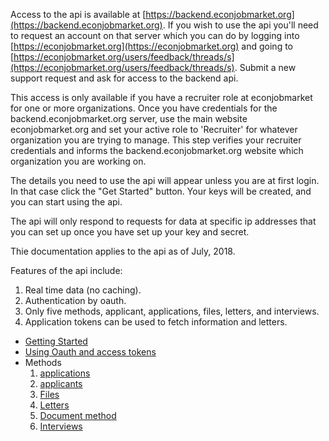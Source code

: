 Access to the api is available at [https://backend.econjobmarket.org](https://backend.econjobmarket.org).  If you wish to use the api you'll need to request an account on that server which you can do by logging into [https://econjobmarket.org](https://econjobmarket.org) and going to [https://econjobmarket.org/users/feedback/threads/s](https://econjobmarket.org/users/feedback/threads/s).  Submit a new support request and ask for access to the backend api.  

This access is only available if you have a recruiter role at econjobmarket for one or more organizations. Once you have credentials for the backend.econjobmarket.org server, use the main website econjobmarket.org and set your active role to 'Recruiter' for whatever organization you are trying to manage.  This step verifies your recruiter credentials and informs the backend.econjobmarket.org website which organization you are working on.

The details you need to use the api will appear unless you are at first login.  In that case click the "Get Started" button.  Your keys will be created, and you can start using the api.

The api will only respond to requests for data at specific ip addresses that you can set up once you have set up your key and secret.

Thie documentation applies to the api as of July, 2018.  

Features of the api include:

1. Real time data (no caching).
2. Authentication by oauth.
3. Only five methods, applicant, applications, files, letters, and interviews.
4. Application tokens can be used to fetch information and letters.  

- [Getting Started](Getting-Started.1.md)
- [Using Oauth and access tokens](Authentication-and-Access-Tokens.2.md)
- Methods
  1. [applications](Application-Method.3.md)
  2. [applicants](Applicant-Method.4.md)
  3. [Files](Files-Method.5.md)
  4. [Letters](Recommendation-Letters.6.md)
  6. [Document method](Document-Method.7.md)
  5. [Interviews](Interviews.8.md)

